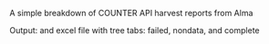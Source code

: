A simple breakdown of COUNTER API harvest reports from Alma 

Output: and excel file with tree tabs: failed, nondata, and complete
